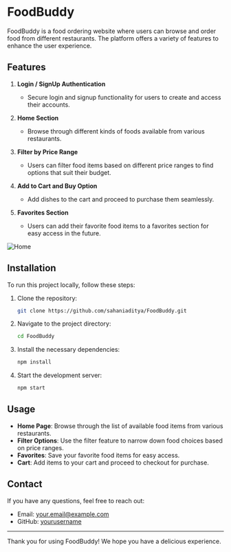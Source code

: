 # FoodBuddy

FoodBuddy is a food ordering website where users can browse and order food from different restaurants. The platform offers a variety of features to enhance the user experience.

## Features

1. **Login / SignUp Authentication**
    - Secure login and signup functionality for users to create and access their accounts.

2. **Home Section**
    - Browse through different kinds of foods available from various restaurants.

3. **Filter by Price Range**
    - Users can filter food items based on different price ranges to find options that suit their budget.

4. **Add to Cart and Buy Option**
    - Add dishes to the cart and proceed to purchase them seamlessly.

5. **Favorites Section**
    - Users can add their favorite food items to a favorites section for easy access in the future.
  

![Home](URL_to_your_image)

## Installation

To run this project locally, follow these steps:

1. Clone the repository:
    ```bash
    git clone https://github.com/sahaniaditya/FoodBuddy.git
    ```

2. Navigate to the project directory:
    ```bash
    cd FoodBuddy
    ```

3. Install the necessary dependencies:
    ```bash
    npm install
    ```

4. Start the development server:
    ```bash
    npm start
    ```

## Usage

- **Home Page**: Browse through the list of available food items from various restaurants.
- **Filter Options**: Use the filter feature to narrow down food choices based on price ranges.
- **Favorites**: Save your favorite food items for easy access.
- **Cart**: Add items to your cart and proceed to checkout for purchase.


## Contact

If you have any questions, feel free to reach out:

- Email: [your.email@example.com](mailto:b22cs003@iitj.ac.in)
- GitHub: [yourusername](https://github.com/sahaniaditya)

---

Thank you for using FoodBuddy! We hope you have a delicious experience.
